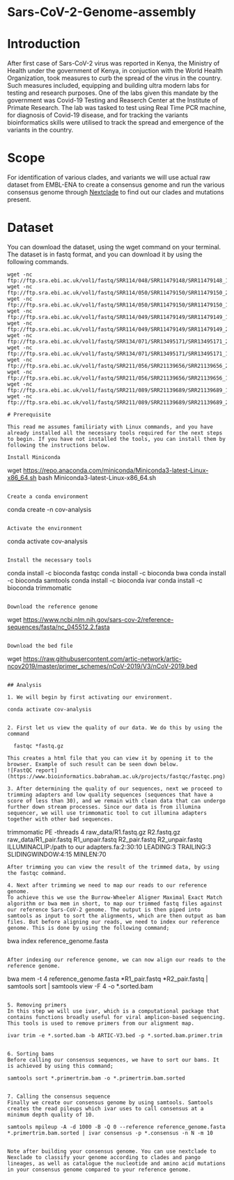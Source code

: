 # Sars-CoV-2-Genome-assembly

# Introduction

After first case of Sars-CoV-2 virus was reported in Kenya, the Ministry of Health under the government of Kenya, in conjuction with the World Health Organization, took measures to curb the spread of the virus in the country. Such measures included, equipping and building ultra modern labs for testing and research purposes. One of the labs given this mandate by the government was Covid-19 Testing and Reaserch Center at the Institute of Primate Research. The lab was tasked to test using Real Time PCR machine, for diagnosis of Covid-19 disease, and for tracking the variants bioinformatics skills were utilised to track the spread and emergence of the variants in the country.

# Scope

For identification of various clades, and variants we will use actual raw dataset from EMBL-ENA to create a consensus genome and run the various consensus genome through [Nextclade](https://https://clades.nextstrain.org/) to find out our clades and mutations present.

# Dataset

You can download the dataset, using the wget command on your terminal. The dataset is in fastq format, and you can download it by using the following commands.

```wget -nc ftp://ftp.sra.ebi.ac.uk/vol1/fastq/SRR114/048/SRR11479148/SRR11479148_2.fastq.gz
wget -nc ftp://ftp.sra.ebi.ac.uk/vol1/fastq/SRR114/048/SRR11479148/SRR11479148_1.fastq.gz
wget -nc ftp://ftp.sra.ebi.ac.uk/vol1/fastq/SRR114/050/SRR11479150/SRR11479150_2.fastq.gz
wget -nc ftp://ftp.sra.ebi.ac.uk/vol1/fastq/SRR114/050/SRR11479150/SRR11479150_1.fastq.gz
wget -nc ftp://ftp.sra.ebi.ac.uk/vol1/fastq/SRR114/049/SRR11479149/SRR11479149_1.fastq.gz
wget -nc ftp://ftp.sra.ebi.ac.uk/vol1/fastq/SRR114/049/SRR11479149/SRR11479149_2.fastq.gz
wget -nc ftp://ftp.sra.ebi.ac.uk/vol1/fastq/SRR134/071/SRR13495171/SRR13495171_2.fastq.gz
wget -nc ftp://ftp.sra.ebi.ac.uk/vol1/fastq/SRR134/071/SRR13495171/SRR13495171_1.fastq.gz
wget -nc ftp://ftp.sra.ebi.ac.uk/vol1/fastq/SRR211/056/SRR21139656/SRR21139656_2.fastq.gz
wget -nc ftp://ftp.sra.ebi.ac.uk/vol1/fastq/SRR211/056/SRR21139656/SRR21139656_1.fastq.gz
wget -nc ftp://ftp.sra.ebi.ac.uk/vol1/fastq/SRR211/089/SRR21139689/SRR21139689_1.fastq.gz
wget -nc ftp://ftp.sra.ebi.ac.uk/vol1/fastq/SRR211/089/SRR21139689/SRR21139689_2.fastq.gz```

# Prerequisite

This read me assumes familiriaty with Linux commands, and you have already installed all the necessary tools required for the next steps to begin. If you have not installed the tools, you can install them by following the instructions below.

Install Miniconda
  ```
  wget https://repo.anaconda.com/miniconda/Miniconda3-latest-Linux-x86_64.sh
  bash Miniconda3-latest-Linux-x86_64.sh
  ```
  
Create a conda environment
  ```
  conda create -n cov-analysis
  ```
  
Activate the environment
  ```
  conda activate cov-analysis
  ```
  
Install the necessary tools
  ```
  conda install -c bioconda fastqc
  conda install -c bioconda bwa
  conda install -c bioconda samtools
  conda install -c bioconda ivar
  conda install -c bioconda trimmomatic
  ```
  
Download the reference genome
  ```
  wget https://www.ncbi.nlm.nih.gov/sars-cov-2/reference-sequences/fasta/nc_045512.2.fasta
  ```
  
Download the bed file
  ```
  wget https://raw.githubusercontent.com/artic-network/artic-ncov2019/master/primer_schemes/nCoV-2019/V3/nCoV-2019.bed
  ```

## Analysis

1. We will begin by first activating our environment.
  ```
    conda activate cov-analysis
  ```
  
  2. First let us view the quality of our data. We do this by using the command
   ```
      fastqc *fastq.gz
   ```
   This creates a html file that you can view it by opening it to the browser. Example of such result can be seen down below.
 ![FastQC report](https://www.bioinformatics.babraham.ac.uk/projects/fastqc/fastqc.png)
 
 3. After determining the quality of our sequences, next we proceed to trimming adapters and low quality sequences (sequences that have a score of less than 30), and we remain with clean data that can undergo further down stream processes. Since our data is from illumina sequencer, we will use trimmomatic tool to cut illumina adapters together with other bad sequences.
 ```
  trimmomatic PE -threads 4 raw_data/R1.fastq.gz R2.fastq.gz raw_data/R1_pair.fastq R1_unpair.fastq R2_pair.fastq R2_unpair.fastq ILLUMINACLIP:/path to our adapters.fa:2:30:10 LEADING:3 TRAILING:3 SLIDINGWINDOW:4:15 MINLEN:70
  ```
  After trimming you can view the result of the trimmed data, by using the fastqc command.
  
  4. Next after trimming we need to map our reads to our reference genome.
 To achieve this we use the Burrow-Wheeler Aligner Maximal Exact Match algorithm or bwa mem in short, to map our trimmed fastq files against our reference Sars-CoV-2 genome. The output is then piped into samtools as input to sort the alignments, which are then output as bam files. But before aligning our reads, we need to index our reference genome. This is done by using the following command;

 ```
  bwa index reference_genome.fasta
  ```

  After indexing our reference genome, we can now align our reads to the reference genome.

 ```
  bwa mem -t 4 reference_genome.fasta *R1_pair.fastq *R2_pair.fastq | samtools sort | samtools view -F 4 -o *.sorted.bam
  ```
  
  5. Removing primers
  In this step we will use ivar, which is a computational package that contains functions broadly useful for viral amplicon-based sequencing. This tools is used to remove primers from our alignment map.
  ```
    ivar trim -e *.sorted.bam -b ARTIC-V3.bed -p *.sorted.bam.primer.trim
   ```
   
   6. Sorting bams
   Before calling our consensus sequences, we have to sort our bams. It is achieved by using this command;
   ```
    samtools sort *.primertrim.bam -o *.primertrim.bam.sorted
   ```
   
   7. Calling the consensus sequence
   Finally we create our consensus genome by using samtools. Samtools creates the read pileups which ivar uses to call consensus at a minimum depth quality of 10.
   ```
    samtools mpileup -A -d 1000 -B -Q 0 --reference reference_genome.fasta *.primertrim.bam.sorted | ivar consensus -p *.consensus -n N -m 10
   ```
   
   Note after building your consensus genome. You can use nextclade to Nexclade to classify your genome according to clades and pango lineages, as well as catalogue the nucleotide and amino acid mutations in your consensus genome compared to your reference genome.
